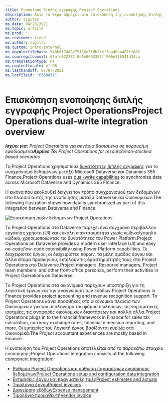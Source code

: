 ```yaml
---
title: Ενοποίηση διπλής εγγραφής Project Operations
description: Αυτό το θέμα παρέχει μια επισκόπηση της ενοποίησης διπλής εγγραφής Project Operations.
author: sigitac
ms.date: 04/28/2021
ms.topic: article
ms.prod: ''
ms.reviewer: kfend
ms.author: sigitac
ms.custom: intro-internal
ms.openlocfilehash: 540b6f74d8e79116e5fdb2ceffaa4bbb487ff08f
ms.sourcegitcommit: 0fafe022731f0e1e8693382ff906e3f8541d34ca
ms.translationtype: HT
ms.contentlocale: el-GR
ms.lasthandoff: 07/07/2021
ms.locfileid: "6368431"
---
```

# <a name="project-operations-dual-write-integration-overview"></a><span data-ttu-id="876ca-103">Επισκόπηση ενοποίησης διπλής εγγραφής Project Operations</span><span class="sxs-lookup"><span data-stu-id="876ca-103">Project Operations dual-write integration overview</span></span>

<span data-ttu-id="876ca-104">_**Ισχύει για:** Project Operations για σενάρια βασισμένα σε πόρους/μη εφοδιασμένα_</span><span class="sxs-lookup"><span data-stu-id="876ca-104">_**Applies To:** Project Operations for resource/non-stocked based scenarios_</span></span>

<span data-ttu-id="876ca-105">Το Project Operations χρησιμοποιεί [δυνατότητες διπλής εγγραφής](/dynamics365/fin-ops-core/dev-itpro/data-entities/dual-write/dual-write-home-page) για το συγχρονισμό δεδομένων μεταξύ Microsoft Dataverse και Dynamics 365 Finance.</span><span class="sxs-lookup"><span data-stu-id="876ca-105">Project Operations uses [dual-write capabilities](/dynamics365/fin-ops-core/dev-itpro/data-entities/dual-write/dual-write-home-page) to synchronize data across Microsoft Dataverse and Dynamics 365 Finance.</span></span>

<span data-ttu-id="876ca-106">Η εικόνα που ακολουθεί δείχνει τον τρόπο συγχρονισμού των δεδομένων στο πλαίσιο αυτής της ενοποίησης μεταξύ Dataverse και Οικονομικών.</span><span class="sxs-lookup"><span data-stu-id="876ca-106">The following illustration shows how data is synchronized as part of this integration between Dataverse and Finance.</span></span>

![Επισκόπηση ροών δεδομένων Project Operations](./media/ProjectOperationsFlows.jpg)

<span data-ttu-id="876ca-108">Το Project Operations στο Dataverse παρέχει ένα σύγχρονο περιβάλλον εργασίας χρήστη (UI) και εύκολη επεκτασιμότητα χωρίς κώδικα/χαμηλό κώδικα, χρησιμοποιώντας τις δυνατότητες του Power Platform.</span><span class="sxs-lookup"><span data-stu-id="876ca-108">Project Operations on Dataverse provides a modern user interface (UI) and easy no-code/low-code extensibility using Power Platform capabilities.</span></span> <span data-ttu-id="876ca-109">Οι διαχειριστές έργου, οι διαχειριστές πόρων, τα μέλη ομάδας έργου και άλλα άτομα προσκηνίου, εκτελούν τις δραστηριότητές τους στο Project Operations στο Dataverse.</span><span class="sxs-lookup"><span data-stu-id="876ca-109">Project managers, Resource managers, Project team members, and other front-office personas, perform their activities in Project Operations on Dataverse.</span></span>

<span data-ttu-id="876ca-110">Το Project Operations στα οικονομικά παρέχουν υποστήριξη για τη λογιστική έργων και την αναγνώριση των εσόδων.</span><span class="sxs-lookup"><span data-stu-id="876ca-110">Project Operations in Finance provides project accounting and revenue recognition support.</span></span> <span data-ttu-id="876ca-111">Το Project Operations κάνει προσθήκες στο οικονομικό πλαίσιο των Οικονομικών για τον υπολογισμό του φόρου πωλήσεων, τις νομισματικές ισοτιμίες, τις αναφορές οικονομικών διαστάσεων και πολλά άλλα.</span><span class="sxs-lookup"><span data-stu-id="876ca-111">Project Operations plugs in to the financial framework in Finance for sales tax calculation, currency exchange rates, financial dimension reporting, and more.</span></span> <span data-ttu-id="876ca-112">Οι εμπειρίες του Λογιστή έργου βασίζονται κυρίως στα Οικονομικά.</span><span class="sxs-lookup"><span data-stu-id="876ca-112">The Project accountant experiences are mostly based in Finance.</span></span>

<span data-ttu-id="876ca-113">Η ενοποίηση του Project Operations αποτελείται από το παρακάτω στοιχείο ενοποίησης:</span><span class="sxs-lookup"><span data-stu-id="876ca-113">Project Operations integration consists of the following component integration:</span></span>


- [<span data-ttu-id="876ca-114">Ρύθμιση Project Operations και ρύθμιση παραμέτρων ενοποίησης δεδομένων</span><span class="sxs-lookup"><span data-stu-id="876ca-114">Project Operations setup and configuration data integration</span></span>](resource-dual-write-setup-integration.md) 
- [<span data-ttu-id="876ca-115">Εκτιμήσεις έργου και πραγματικές τιμές</span><span class="sxs-lookup"><span data-stu-id="876ca-115">Project estimates and actuals</span></span>](resource-dual-write-estimates-actuals.md)
- [<span data-ttu-id="876ca-116">Τιμολόγια έργου</span><span class="sxs-lookup"><span data-stu-id="876ca-116">Project invoices</span></span>](resource-dual-write-project-invoice.md)
- [<span data-ttu-id="876ca-117">Διαχείριση εξόδων</span><span class="sxs-lookup"><span data-stu-id="876ca-117">Expense management</span></span>](resource-dual-write-expense.md)
- [<span data-ttu-id="876ca-118">Τιμολόγιο προμηθευτή</span><span class="sxs-lookup"><span data-stu-id="876ca-118">Vendor invoice</span></span>](resource-dual-write-vendor-invoice.md)
